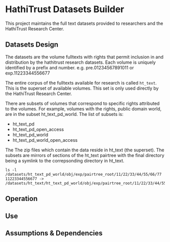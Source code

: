 # HathiTrust Datasets Builder
This project maintains the full text datasets provided to researchers and the HathiTrust Research Center.

## Datasets Design
The datasets are the volume fulltexts with rights that permit inclusion in and distribution by the hathitrust research datasets. Each volume is uniquely identified by a prefix and number. e.g. pre.01234567891011 or exp.11223344556677

The entire corpus of the fulltexts available for research is called `ht_text`.  This is the superset of available volumes. This set is only used directly by the HathiTrust Research Center. 

There are subsets of volumes that correspond to specific rights attributed to the volumes.  For example, volumes with the rights, public domain world, are in the subset ht_text_pd_world. The list of subsets is:  
- ht_text_pd
- ht_text_pd_open_access
- ht_text_pd_world
- ht_text_pd_world_open_access


The The zip files which contain the data reside in ht_text (the superset). The subsets are mirrors of sections of the ht_text pairtree with the final directory being a symlink to the correpsonding directory in ht_text.
```
ls -l /datasets/ht_text_pd_world/obj/exp/pairtree_root/11/22/33/44/55/66/77
11223344556677 -> /datasets/ht_text/ht_text_pd_world/obj/exp/pairtree_root/11/22/33/44/55/66/77
```

## Operation

## Use

## Assumptions & Dependencies

